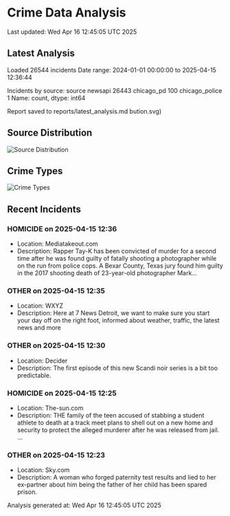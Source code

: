 # Crime Data Analysis
Last updated: Wed Apr 16 12:45:05 UTC 2025

## Latest Analysis

Loaded 26544 incidents
Date range: 2024-01-01 00:00:00 to 2025-04-15 12:36:44

Incidents by source:
source
newsapi           26443
chicago_pd          100
chicago_police        1
Name: count, dtype: int64

Report saved to reports/latest_analysis.md
bution.svg)

## Source Distribution
![Source Distribution](images/source_distribution.svg)

## Crime Types
![Crime Types](images/crime_types.svg)

## Recent Incidents

### HOMICIDE on 2025-04-15 12:36
- Location: Mediatakeout.com
- Description: Rapper Tay-K has been convicted of murder for a second time after he was found guilty of fatally shooting a photographer while on the run from police cops. A Bexar County, Texas jury found him guilty in the 2017 shooting death of 23-year-old photographer Mark…


### OTHER on 2025-04-15 12:35
- Location: WXYZ
- Description: Here at 7 News Detroit, we want to make sure you start your day off on the right foot, informed about weather, traffic, the latest news and more


### OTHER on 2025-04-15 12:30
- Location: Decider
- Description: The first episode of this new Scandi noir series is a bit too predictable.


### HOMICIDE on 2025-04-15 12:25
- Location: The-sun.com
- Description: THE family of the teen accused of stabbing a student athlete to death at a track meet plans to shell out on a new home and security to protect the alleged murderer after he was released from jail. …


### OTHER on 2025-04-15 12:23
- Location: Sky.com
- Description: A woman who forged paternity test results and lied to her ex-partner about him being the father of her child has been spared prison.

Analysis generated at: Wed Apr 16 12:45:05 UTC 2025
